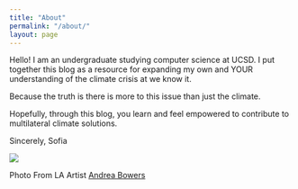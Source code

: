 ```yaml
---
title: "About"
permalink: "/about/"
layout: page
---
```




Hello! I am an undergraduate studying computer science at UCSD. I put together this blog as a resource for expanding my own and YOUR
understanding of the climate crisis at we know it.  

Because the truth is there is more to this issue than just the climate.

Hopefully, through this blog, you learn and feel empowered to contribute to multilateral climate solutions.


Sincerely,
Sofia

![](https://img.artlogic.net/w_1010,h_580,c_limit/exhibit-e/59bff84cdca83743488b4567/3ea44e34f7c113652cb4d83586e86dcf.jpeg)

Photo From LA Artist [Andrea Bowers](http://www.andrewkreps.com/exhibitions/andrea-bowers4?view=slider#6)
